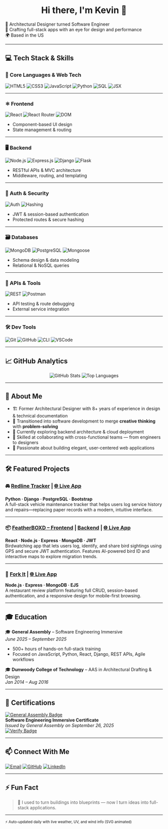 <h1 align="center">Hi there, I'm Kevin 👋</h1>

🚀 Architectural Designer turned Software Engineer  
🎨 Crafting full-stack apps with an eye for design and performance  
🌍 Based in the US

<!-- WEATHER_SVG_START -->
<p align="center">
  <!-- SVG will be injected here -->
</p>
<!-- WEATHER_SVG_END -->

---

## 💻 Tech Stack & Skills

### 🧠 Core Languages & Web Tech
![HTML5](https://img.shields.io/badge/HTML5-E34F26?style=flat&logo=html5&logoColor=white)
![CSS3](https://img.shields.io/badge/CSS3-1572B6?style=flat&logo=css3&logoColor=white)
![JavaScript](https://img.shields.io/badge/JavaScript-F7DF1E?style=flat&logo=javascript&logoColor=black)
![Python](https://img.shields.io/badge/Python-3776AB?style=flat&logo=python&logoColor=white)
![SQL](https://img.shields.io/badge/SQL-4479A1?style=flat&logo=sqlite&logoColor=white)
![JSX](https://img.shields.io/badge/JSX-61DAFB?style=flat&logo=react&logoColor=white)

---

### ⚛️ Frontend
![React](https://img.shields.io/badge/React-20232A?style=flat&logo=react&logoColor=61DAFB)
![React Router](https://img.shields.io/badge/React_Router-CA4245?style=flat&logo=react-router&logoColor=white)
![DOM](https://img.shields.io/badge/DOM-Manipulation-blue?style=flat)  
- Component-based UI design  
- State management & routing  

---

### 🖥️ Backend
![Node.js](https://img.shields.io/badge/Node.js-339933?style=flat&logo=node.js&logoColor=white)
![Express.js](https://img.shields.io/badge/Express.js-000000?style=flat&logo=express&logoColor=white)
![Django](https://img.shields.io/badge/Django-092E20?style=flat&logo=django&logoColor=white)
![Flask](https://img.shields.io/badge/Flask-000000?style=flat&logo=flask&logoColor=white)  
- RESTful APIs & MVC architecture  
- Middleware, routing, and templating

---

### 🔐 Auth & Security
![Auth](https://img.shields.io/badge/Auth-User_Login-green?style=flat)
![Hashing](https://img.shields.io/badge/Hashing-SHA256-important?style=flat)  
- JWT & session-based authentication  
- Protected routes & secure hashing  

---

### 🗃️ Databases
![MongoDB](https://img.shields.io/badge/MongoDB-47A248?style=flat&logo=mongodb&logoColor=white)
![PostgreSQL](https://img.shields.io/badge/PostgreSQL-336791?style=flat&logo=postgresql&logoColor=white)
![Mongoose](https://img.shields.io/badge/Mongoose-880000?style=flat&logo=mongoose&logoColor=white)  
- Schema design & data modeling  
- Relational & NoSQL queries  

---

### 🧪 APIs & Tools
![REST](https://img.shields.io/badge/REST-API-blue?style=flat)
![Postman](https://img.shields.io/badge/Postman-FF6C37?style=flat&logo=postman&logoColor=white)  
- API testing & route debugging  
- External service integration  

---

### 🛠️ Dev Tools
![Git](https://img.shields.io/badge/Git-F05032?style=flat&logo=git&logoColor=white)
![GitHub](https://img.shields.io/badge/GitHub-181717?style=flat&logo=github&logoColor=white)
![CLI](https://img.shields.io/badge/CLI-Terminal-333?style=flat&logo=gnubash&logoColor=white)
![VSCode](https://img.shields.io/badge/VSCode-007ACC?style=flat&logo=visual-studio-code&logoColor=white)

---

## 📈 GitHub Analytics
<p align="center">
  <img src="https://github-readme-stats.vercel.app/api?username=xiokevc&show_icons=true&theme=radical" alt="GitHub Stats" />
  <img src="https://github-readme-stats.vercel.app/api/top-langs/?username=xiokevc&layout=compact&theme=radical" alt="Top Languages" />
</p>

---

## 🧠 About Me
- 🏗️ Former Architectural Designer with 8+ years of experience in design & technical documentation  
- 🔁 Transitioned into software development to merge **creative thinking** with **problem-solving**  
- 🌱 Currently exploring backend architecture & cloud deployment  
- 🤝 Skilled at collaborating with cross-functional teams — from engineers to designers  
- 🧩 Passionate about building elegant, user-centered web applications  

---

## 🛠️ Featured Projects

### 🚘 [Redline Tracker](https://github.com/xiokevc/redline-tracker) | [🌐 Live App](https://redline-tracker-8dde54ed8f81.herokuapp.com/)  
**Python · Django · PostgreSQL · Bootstrap**  
A full-stack vehicle maintenance tracker that helps users log service history and repairs—replacing paper records with a modern, intuitive interface.

---

### 📦 [FeatherBOXD – Frontend](https://github.com/xiokevc/featherboxd-front-end) | [Backend](https://github.com/xiokevc/featherboxd-backend) | [🌐 Live App](https://featherboxd.netlify.app/)  
**React · Node.js · Express · MongoDB · JWT**  
Birdwatching app that lets users log, identify, and share bird sightings using GPS and secure JWT authentication. Features AI-powered bird ID and interactive maps to explore migration trends.

---

### 🍴 [Fork It](https://github.com/xiokevc/recipe-book-app) | [🌐 Live App](https://restaurant-rating-de6c8b0d53f5.herokuapp.com/)  
**Node.js · Express · MongoDB · EJS**  
A restaurant review platform featuring full CRUD, session-based authentication, and a responsive design for mobile-first browsing.

---

## 🎓 Education
🎓 **General Assembly** – Software Engineering Immersive  
*June 2025 – September 2025*  
- 500+ hours of hands-on full-stack training  
- Focused on JavaScript, Python, React, Django, REST APIs, Agile workflows  

🎓 **Dunwoody College of Technology** – AAS in Architectural Drafting & Design  
*Jan 2014 – Aug 2016*

---

## 📜 Certifications
[![General Assembly Badge](https://api.badgr.io/public/assertions/yTlUQrR3Qj-hHa9zwVZkTw/image)](https://api.badgr.io/public/assertions/yTlUQrR3Qj-hHa9zwVZkTw)  
**Software Engineering Immersive Certificate**  
*Issued by General Assembly on September 26, 2025*  
[![Verify Badge](https://img.shields.io/badge/Verify_on_Badgr-blue?style=flat-square&logo=OpenBadges)](https://generalassembly.badgr.com/public/assertions/yTlUQrR3Qj-hHa9zwVZkTw)

---

## 📫 Connect With Me
[![Email](https://img.shields.io/badge/email-%23D14836.svg?style=for-the-badge&logo=gmail&logoColor=white)](mailto:xiokevc@gmail.com)
[![GitHub](https://img.shields.io/badge/GitHub-%23121011.svg?style=for-the-badge&logo=github&logoColor=white)](https://github.com/xiokevc)
[![LinkedIn](https://img.shields.io/badge/LinkedIn-%230077B5.svg?style=for-the-badge&logo=linkedin&logoColor=white)](https://www.linkedin.com/in/kevin-xiong-816826282/)

---

## ⚡ Fun Fact
> 🧠 I used to turn buildings into blueprints — now I turn ideas into full-stack applications.  

---

<sub>⚡ Auto-updated daily with live weather, UV, and wind info (SVG animated)</sub>
